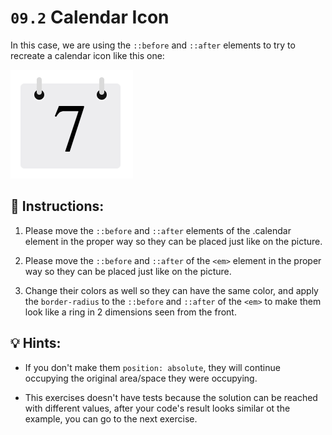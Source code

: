 # `09.2` Calendar Icon

In this case, we are using the `::before` and `::after` elements to try to recreate a calendar icon like this one:

![Calendar Icon](../../.learn/assets/AlDLXvy.png?raw=true)

## 📝 Instructions:

1. Please move the `::before` and `::after` elements of the .calendar element in the proper way so they can be placed just like on the picture.

2. Please move the `::before` and `::after` of the `<em>` element in the proper way so they can be placed just like on the picture.

3. Change their colors as well so they can have the same color, and apply the `border-radius` to the `::before` and `::after` of the `<em>` to make them look like a ring in 2 dimensions seen from the front.

## 💡 Hints: 

+ If you don't make them `position: absolute`, they will continue occupying the original area/space they were occupying.

+ This exercises doesn't have tests because the solution can be reached with different values, after your code's result looks similar ot the example, you can go to the next exercise.